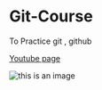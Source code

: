 # Git-Course
To Practice git , github 

[Youtube page](https://www.youtube.com/watch?v=XMmr37SBTXU)

![this is an image](https://www.pexels.com/photo/teal-wall-paint-304664/)

